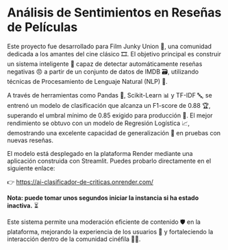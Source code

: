 # Análisis de Sentimientos en Reseñas de Películas
Este proyecto fue desarrollado para Film Junky Union 🍿, una comunidad dedicada a los amantes del cine clásico 🎞️. El objetivo principal es construir un sistema inteligente 🤖 capaz de detectar automáticamente reseñas negativas 😠 a partir de un conjunto de datos de IMDB 🗃️, utilizando técnicas de Procesamiento de Lenguaje Natural (NLP) 🧾.

A través de herramientas como Pandas 🐼, Scikit-Learn 📊 y TF-IDF 🔤, se entrenó un modelo de clasificación que alcanza un F1-score de 0.88 🏆, superando el umbral mínimo de 0.85 exigido para producción 🚀. El mejor rendimiento se obtuvo con un modelo de Regresión Logística 📈, demostrando una excelente capacidad de generalización 🧪 en pruebas con nuevas reseñas.

El modelo está desplegado en la plataforma Render mediante una aplicación construida con Streamlit. Puedes probarlo directamente en el siguiente enlace:

👉 https://ai-clasificador-de-criticas.onrender.com/

**Nota: puede tomar unos segundos iniciar la instancia si ha estado inactiva.** ⏳

Este sistema permite una moderación eficiente de contenido 🛡️ en la plataforma, mejorando la experiencia de los usuarios 💬 y fortaleciendo la interacción dentro de la comunidad cinéfila 🎥👥.
